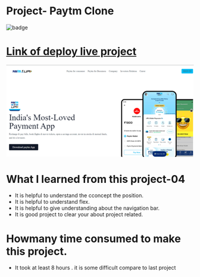 # Project- Paytm Clone

![badge](https://img.shields.io/badge/Project---Paytm%20Clone-yellow)

# [Link of deploy live project]()

![LCO](./landingpage.png)

# What I learned from this project-04

- It is helpful to understand the cconcept the position.
- It is helpful to understand flex.
- It is helpful to give understanding about the navigation bar.
- It is good project to clear your about project related.

# Howmany time consumed to make this project.

- It took at least 8 hours . it is some difficult compare to last project